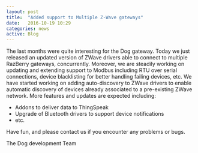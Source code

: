 ```yaml
---
layout: post
title:  "Added support to Multiple Z-Wave gateways"
date:   2016-10-19 10:29
categories: news
active: Blog
---
```

The last months were quite interesting for the Dog gateway. Today we just released an updated version of ZWave drivers able to connect to multiple RazBerry gateways, concurrently. Moreover, we are steadily working on updating and extending support to Modbus including RTU over serial connections, device blacklisting for better handling failing devices, etc.
We have started working on adding auto-discovery to ZWave drivers to enable automatic discovery of devices already associated to a pre-existing ZWave network. More features and updates are expected including:
* Addons to deliver data to ThingSpeak
* Upgrade of Bluetooth drivers to support device notifications
* etc.

Have fun, and please contact us if you encounter any problems or bugs.

The Dog development Team
